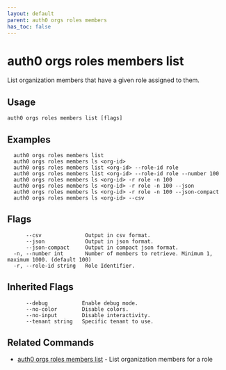 ```yaml
---
layout: default
parent: auth0 orgs roles members
has_toc: false
---
```

# auth0 orgs roles members list

List organization members that have a given role assigned to them.

## Usage
```
auth0 orgs roles members list [flags]
```

## Examples

```
  auth0 orgs roles members list
  auth0 orgs roles members ls <org-id>
  auth0 orgs roles members list <org-id> --role-id role
  auth0 orgs roles members list <org-id> --role-id role --number 100
  auth0 orgs roles members ls <org-id> -r role -n 100
  auth0 orgs roles members ls <org-id> -r role -n 100 --json
  auth0 orgs roles members ls <org-id> -r role -n 100 --json-compact
  auth0 orgs roles members ls <org-id> --csv
```


## Flags

```
      --csv              Output in csv format.
      --json             Output in json format.
      --json-compact     Output in compact json format.
  -n, --number int       Number of members to retrieve. Minimum 1, maximum 1000. (default 100)
  -r, --role-id string   Role Identifier.
```


## Inherited Flags

```
      --debug           Enable debug mode.
      --no-color        Disable colors.
      --no-input        Disable interactivity.
      --tenant string   Specific tenant to use.
```


## Related Commands

- [auth0 orgs roles members list](auth0_orgs_roles_members_list.md) - List organization members for a role


